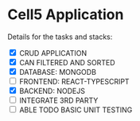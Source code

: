 # Cell5 Application

<p>Details for the tasks and stacks:</p>
<ul style="list-style-type:none;padding-left: 0">
<li><input type='checkbox' id='crud' checked /> <label for='crud'>CRUD APPLICATION</label></li>
<li><input type='checkbox'  id='SORTED' checked/> <label for='SORTED'>CAN FILTERED AND SORTED</label></li>
<li><input type='checkbox' id='DATABASE'  checked/> <label for='DATABASE'>DATABASE: MONGODB</label></li>
<li><input type='checkbox'  id='FRONTEND'  /><label for='FRONTEND'> FRONTEND: REACT-TYPESCRIPT</label></li>
<li><input type='checkbox'  id='BACKEND' checked /> <label for='BACKEND'>BACKEND: NODEJS</label></li>
<li><input type='checkbox' id='INTEGRATE' /> <label for='INTEGRATE'>INTEGRATE 3RD PARTY</label></li>
<li><input type='checkbox'  id='TESTING' /> <label for='TESTING'>ABLE TODO BASIC UNIT TESTING</label></li>
</ul>
